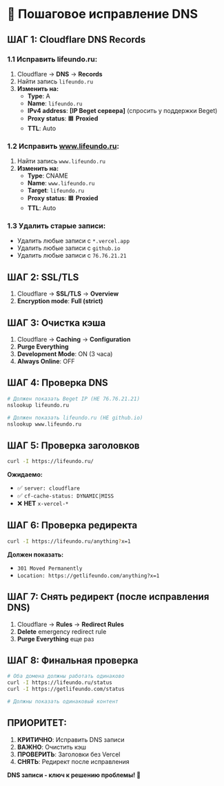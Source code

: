 # 🔧 Пошаговое исправление DNS

## **ШАГ 1: Cloudflare DNS Records**

### **1.1 Исправить lifeundo.ru:**
1. Cloudflare → **DNS** → **Records**
2. Найти запись `lifeundo.ru`
3. **Изменить на:**
   - **Type**: A
   - **Name**: `lifeundo.ru`
   - **IPv4 address**: **[IP Beget сервера]** (спросить у поддержки Beget)
   - **Proxy status**: 🟧 **Proxied**
   - **TTL**: Auto

### **1.2 Исправить www.lifeundo.ru:**
1. Найти запись `www.lifeundo.ru`
2. **Изменить на:**
   - **Type**: CNAME
   - **Name**: `www.lifeundo.ru`
   - **Target**: `lifeundo.ru`
   - **Proxy status**: 🟧 **Proxied**
   - **TTL**: Auto

### **1.3 Удалить старые записи:**
- Удалить любые записи с `*.vercel.app`
- Удалить любые записи с `github.io`
- Удалить любые записи с `76.76.21.21`

## **ШАГ 2: SSL/TLS**

1. Cloudflare → **SSL/TLS** → **Overview**
2. **Encryption mode**: **Full (strict)**

## **ШАГ 3: Очистка кэша**

1. Cloudflare → **Caching** → **Configuration**
2. **Purge Everything**
3. **Development Mode**: ON (3 часа)
4. **Always Online**: OFF

## **ШАГ 4: Проверка DNS**

```bash
# Должен показать Beget IP (НЕ 76.76.21.21)
nslookup lifeundo.ru

# Должен показать lifeundo.ru (НЕ github.io)
nslookup www.lifeundo.ru
```

## **ШАГ 5: Проверка заголовков**

```bash
curl -I https://lifeundo.ru/
```

**Ожидаемо:**
- ✅ `server: cloudflare`
- ✅ `cf-cache-status: DYNAMIC|MISS`
- ❌ **НЕТ** `x-vercel-*`

## **ШАГ 6: Проверка редиректа**

```bash
curl -I https://lifeundo.ru/anything?x=1
```

**Должен показать:**
- `301 Moved Permanently`
- `Location: https://getlifeundo.com/anything?x=1`

## **ШАГ 7: Снять редирект (после исправления DNS)**

1. Cloudflare → **Rules** → **Redirect Rules**
2. **Delete** emergency redirect rule
3. **Purge Everything** еще раз

## **ШАГ 8: Финальная проверка**

```bash
# Оба домена должны работать одинаково
curl -I https://lifeundo.ru/status
curl -I https://getlifeundo.com/status

# Должны показать одинаковый контент
```

## **ПРИОРИТЕТ:**

1. **КРИТИЧНО**: Исправить DNS записи
2. **ВАЖНО**: Очистить кэш
3. **ПРОВЕРИТЬ**: Заголовки без Vercel
4. **СНЯТЬ**: Редирект после исправления

**DNS записи - ключ к решению проблемы! 🔑**

